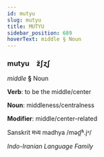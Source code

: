 ```yaml
---
id: mutyu
slug: mutyu
title: MUTYU
sidebar_position: 689
hoverText: middle § Noun
---
```


### mutyu&emsp;<span kind="abugida">ƶ̆ʃɀʃ</span>

*middle* **§** Noun

**Verb**: to be the middle/center

**Noun**: middleness/centralness

**Modifier**: middle/center-related

Sanskrit मध्य madhya /məd̪ʱ.jᵊ/

*Indo-Iranian Language Family*